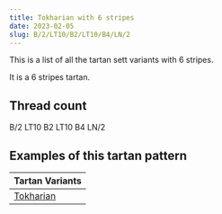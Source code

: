 ```yaml
---
title: Tokharian with 6 stripes
date: 2023-02-05
slug: B/2/LT10/B2/LT10/B4/LN/2
---
```

This is a list of all the tartan sett variants with 6 stripes.

It is a 6 stripes tartan.


## Thread count
B/2 LT10 B2 LT10 B4 LN/2

## Examples of this tartan pattern

| Tartan Variants |
|---------------|
| [Tokharian](/variants/b/2/lt10/b2/lt10/b4/ln/2-b304080-lne0e0e0-lt906030)||
